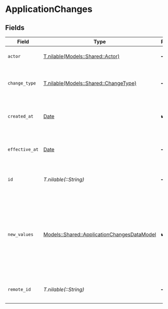 # ApplicationChanges


## Fields

| Field                                                                                                                        | Type                                                                                                                         | Required                                                                                                                     | Description                                                                                                                  | Example                                                                                                                      |
| ---------------------------------------------------------------------------------------------------------------------------- | ---------------------------------------------------------------------------------------------------------------------------- | ---------------------------------------------------------------------------------------------------------------------------- | ---------------------------------------------------------------------------------------------------------------------------- | ---------------------------------------------------------------------------------------------------------------------------- |
| `actor`                                                                                                                      | [T.nilable(Models::Shared::Actor)](../../models/shared/actor.md)                                                             | :heavy_minus_sign:                                                                                                           | The actor who made the change                                                                                                |                                                                                                                              |
| `change_type`                                                                                                                | [T.nilable(Models::Shared::ChangeType)](../../models/shared/changetype.md)                                                   | :heavy_minus_sign:                                                                                                           | The type of change that occurred to the application                                                                          |                                                                                                                              |
| `created_at`                                                                                                                 | [Date](https://ruby-doc.org/stdlib-2.6.1/libdoc/date/rdoc/Date.html)                                                         | :heavy_check_mark:                                                                                                           | Timestamp when the change was created                                                                                        | 2024-01-15T10:30:00Z                                                                                                         |
| `effective_at`                                                                                                               | [Date](https://ruby-doc.org/stdlib-2.6.1/libdoc/date/rdoc/Date.html)                                                         | :heavy_minus_sign:                                                                                                           | Timestamp when the change became effective                                                                                   | 2024-01-15T10:30:00Z                                                                                                         |
| `id`                                                                                                                         | *T.nilable(::String)*                                                                                                        | :heavy_minus_sign:                                                                                                           | Unique identifier                                                                                                            | 8187e5da-dc77-475e-9949-af0f1fa4e4e3                                                                                         |
| `new_values`                                                                                                                 | [Models::Shared::ApplicationChangesDataModel](../../models/shared/applicationchangesdatamodel.md)                            | :heavy_check_mark:                                                                                                           | The new values for changed application properties. Only includes fields that commonly change over the application lifecycle. |                                                                                                                              |
| `remote_id`                                                                                                                  | *T.nilable(::String)*                                                                                                        | :heavy_minus_sign:                                                                                                           | Provider's unique identifier                                                                                                 | 8187e5da-dc77-475e-9949-af0f1fa4e4e3                                                                                         |